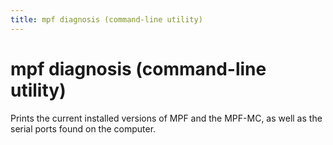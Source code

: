 ```yaml
---
title: mpf diagnosis (command-line utility)
---
```


# mpf diagnosis (command-line utility)


Prints the current installed versions of MPF and the MPF-MC, as well as the serial ports found on the computer.
